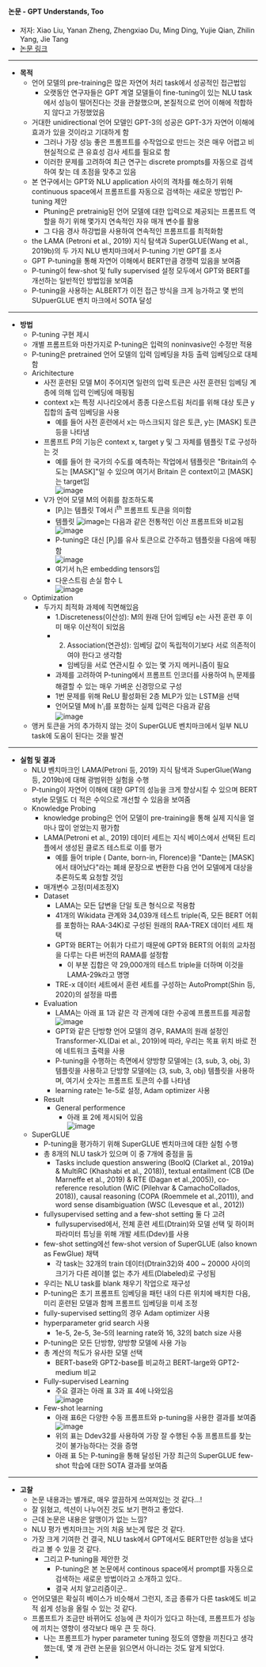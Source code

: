 #### 논문 - GPT Understands, Too

- 저자: Xiao Liu, Yanan Zheng, Zhengxiao Du, Ming Ding, Yujie Qian, Zhilin Yang, Jie Tang
- [논문 링크](https://arxiv.org/pdf/2103.10385.pdf)
-------------
- **목적**
  - 언어 모델의 pre-training은 많은 자연어 처리 task에서 성공적인 접근법임
    - 오랫동안 연구자들은 GPT 계열 모델들이 fine-tuning이 있는 NLU task에서 성능이 떨어진다는 것을 관찰했으며, 본질적으로 언어 이해에 적합하지 않다고 가정했었음
  - 거대한 unidirectional 언어 모델인 GPT-3의 성공은 GPT-3가 자연어 이해에 효과가 있을 것이라고 기대하게 함
    - 그러나 가장 성능 좋은 프롬프트를 수작업으로 만드는 것은 매우 어렵고 비현실적으로 큰 유효성 검사 세트를 필요로 함
    - 이러한 문제를 고려하여 최근 연구는 discrete prompts를 자동으로 검색하여 찾는 데 초점을 맞추고 있음
  - 본 연구에서는 GPT와 NLU application 사이의 격차를 해소하기 위해 continuous space에서 프롬프트를 자동으로 검색하는 새로운 방법인 P-tuning 제안
    - Ptuning은 pretrainig된 언어 모델에 대한 입력으로 제공되는 프롬프트 역할을 하기 위해 몇가지 연속적인 자유 매개 변수를 활용
    - 그 다음 경사 하강법을 사용하여 연속적인 프롬프트를 최적화함
  - the LAMA (Petroni et al., 2019) 지식 탐색과 SuperGLUE(Wang et al., 2019b)의 두 가지 NLU 벤치마크에서 P-tuning 기반 GPT를 조사
  - GPT P-tuning을 통해 자연어 이해에서 BERT만큼 경쟁력 있음을 보여줌
  - P-tuning이 few-shot 및 fully supervised 설정 모두에서 GPT와 BERT를 개선하는 일반적인 방법임을 보여줌
  - P-tuning을 사용하는 ALBERT가 이전 접근 방식을 크게 능가하고 몇 번의 SUpuerGLUE 벤치 마크에서 SOTA 달성
----------------------------
- **방법**
  - P-tuning 구현 제시
  - 개별 프롬프트와 마찬가지로 P-tuning은 입력의 noninvasive인 수정만 적용
  - P-tuning은 pretrained 언어 모델의 입력 임베딩을 차등 출력 임베딩으로 대체함
  - Arichitecture
    - 사전 훈련된 모델 M이 주어지면 일련의 입력 토큰은 사전 훈련된 임베딩 계층에 의해 입력 인베딩에 매핑됨
    - context x는 특정 시나리오에서 종종 다운스트림 처리를 위해 대상 토큰 y 집합의 출력 임베딩을 사용
      - 예를 들어 사전 훈련에서 x는 마스크되지 않은 토큰, y는 [MASK] 토큰 등을 나타냄
    - 프롬프트 P의 기능은 context x, target y 및 그 자체를 템플릿 T로 구성하는 것
      - 예를 들어 한 국가의 수도를 예측하는 작업에서 템플릿은 "Britain의 수도는 [MASK]"일 수 있으며 여기서 Britain 은 context이고 [MASK]는 target임   
      ![image](https://user-images.githubusercontent.com/49019292/209498236-362e0772-bcc6-42ce-8654-ad197abcfdb7.png)
    - V가 언어 모델 M의 어휘를 참조하도록
      - [P<sub>i</sub>]는 템플릿 T에서 i<sup>th</sup> 프롬프트 토큰을 의미함    
      - 템플릿 ![image](https://user-images.githubusercontent.com/49019292/209498256-427b49cf-c6b5-4e0a-beb8-7028925694e9.png)는 다음과 같은 전통적인 이산 프롬프트와 비교됨   
      ![image](https://user-images.githubusercontent.com/49019292/209498265-6c238ecb-a91b-454e-99e1-3b594e91e87a.png)   
      - P-tuning은 대신 [P<sub>i</sub>]를 유사 토큰으로 간주하고 템플릿을 다음에 매핑함    
      ![image](https://user-images.githubusercontent.com/49019292/209498288-4165be8f-1f1b-4354-b7b5-896e75fed413.png)   
      - 여기서 h<sub>i</sub>은 embedding tensors임
      - 다운스트림 손실 함수 L   
      ![image](https://user-images.githubusercontent.com/49019292/209498294-bed9cc8b-e205-4ff2-a504-cd1f3a7b6222.png)  
  - Optimization
    - 두가지 최적화 과제에 직면해있음
      - 1.Discreteness(이산성): M의 원래 단어 임베딩 e는 사전 훈련 후 이미 매우 이산적이 되었음
      - 2. Association(연관성): 임베딩 값이 독립적이기보다 서로 의존적이여야 한다고 생각함
        - 임베딩을 서로 연관시킬 수 있는 몇 가지 메커니즘이 필요
      - 과제를 고려하여 P-tuning에서 프롬프트 인코더를 사용하여 h<sub>i</sub> 문제를 해결할 수 있는 매우 가벼운 신경망으로 구성
      - 1번 문제를 위해 ReLU 활성화된 2층 MLP가 있는 LSTM을 선택
      - 언어모델 M에 h'<sub>i</sub>를 포함하는 실제 입력은 다음과 같음   
      ![image](https://user-images.githubusercontent.com/49019292/209498310-0c41c51c-72e4-4724-8d31-f1aa51e694cf.png)   
  - 앵커 토큰을 거의 추가하지 않는 것이 SuperGLUE 벤치마크에서 일부 NLU task에 도움이 된다는 것을 발견
--------------------------------------------
- **실험 및 결과**
  - NLU 벤치마크인 LAMA(Petroni 등, 2019) 지식 탐색과 SuperGlue(Wang 등, 2019b)에 대해 광범위한 실험을 수행
  - P-tuning이 자연어 이해에 대한 GPT의 성능을 크게 향상시킬 수 있으며 BERT style 모델도 더 적은 수익으로 개선할 수 있음을 보여줌
  - Knowledge Probing
    - knowledge probing은 언어 모델이 pre-training을 통해 실제 지식을 얼마나 많이 얻었는지 평가함
    - LAMA(Petroni et al., 2019) 데이터 세트는 지식 베이스에서 선택된 트리플에서 생성된 클로즈 테스트로 이를 평가
      - 예를 들어 triple ( Dante, born-in, Florence)을 "Dante는 [MASK]에서 태어났다"라는 폐쇄 문장으로 변환한 다음 언어 모델에게 대상을 추론하도록 요청할 것임
    - 매개변수 고정(미세조정X) 
    - Dataset
      - LAMA는 모든 답변을 단일 토큰 형식으로 적용함
      - 41개의 Wikidata 관계와 34,039개 테스트 triple(즉, 모든 BERT 어휘를 포함하는 RAA-34K)로 구성된 원래의 RAA-TREX 데이터 세트 채택
      - GPT와 BERT는 어휘가 다르기 때문에 GPT와 BERT의 어휘의 교차점을 다루는 다른 버전의 RAMA를 설정함
        - 이 부분 집합은 약 29,000개의 테스트 triple을 더하며 이것을 LAMA-29k라고 명명
      - TRE-x 데이터 세트에서 훈련 세트를 구성하는 AutoPrompt(Shin 등, 2020)의 설정을 따름
    - Evaluation
      - LAMA는 아래 표 1과 같은 각 관계에 대한 수공예 프롬프트를 제공함   
        ![image](https://user-images.githubusercontent.com/49019292/209498324-a4856ee1-b836-4f7d-966e-d352ab1369e2.png)  
      - GPT와 같은 단방향 언어 모델의 경우, RAMA의 원래 설정인 Transformer-XL(Dai et al., 2019)에 따라, 우리는 목표 위치 바로 전에 네트워크 출력을 사용
      - P-tuning을 수행하는 측면에서 양방향 모델에는 (3, sub, 3, obj, 3) 템플릿을 사용하고 단방향 모델에는 (3, sub, 3, obj) 템플릿을 사용하며, 여기서 숫자는 프롬프트 토큰의 수를 나타냄
      - learning rate는 1e-5로 설정, Adam optimizer 사용
    - Result
      - General performence
        - 아래 표 2에 제시되어 있음   
        ![image](https://user-images.githubusercontent.com/49019292/209498329-07afbdb3-4107-4ef8-8332-e3809e4ad92c.png)  
  - SuperGLUE
    - P-tuning을 평가하기 위해 SuperGLUE 벤치마크에 대한 실험 수행
    - 총 8개의 NLU task가 있으며 이 중 7개에 중점을 둠
      - Tasks include question answering (BoolQ (Clarket al., 2019a) & MultiRC (Khashabi et al., 2018)), textual entailment (CB (De Marneffe et al., 2019) & RTE (Dagan et al.,2005)), co-reference resolution (WiC (Pilehvar & CamachoCollados, 2018)), causal reasoning (COPA (Roemmele et al.,2011)), and word sense disambiguation (WSC (Levesque et al., 2012)) 
    - fullysupervised setting and a few-shot setting 둘 다 고려 
      - fullysupervised에서, 전체 훈련 세트(Dtrain)와 모델 선택 및 하이퍼 파라미터 튜닝을 위해 개발 세트(Ddev)를 사용 
    - few-shot setting에선 few-shot version of SuperGLUE (also known as FewGlue) 채택
      - 각 task는 32개의 train 데이터(Dtrain32)와 400 ~ 20000 사이의 크기가 다른 레이블 없는 추가 세트(Dlabeled)로 구성됨
    - 우리는 NLU task를 blank 채우기 작업으로 재구성
    - P-tuning은 초기 프롬프트 임베딩을 패턴 내의 다른 위치에 배치한 다음, 미리 훈련된 모델과 함께 프롬프트 임베딩을 미세 조정
    - fully-supervised setting의 경우 Adam optimizer 사용
    - hyperparameter grid search 사용
      - 1e-5, 2e-5, 3e-5의 learning rate와 16, 32의 batch size 사용
    - P-tuning은 모든 단방향, 양방향 모델에 사용 가능
    - 총 계산의 척도가 유사한 모델 선택
      - BERT-base와 GPT2-base를 비교하고 BERT-large와 GPT2-medium 비교
    - Fully-supervised Learning
      - 주요 결과는 아래 표 3과 표 4에 나와있음   
      ![image](https://user-images.githubusercontent.com/49019292/209498337-81da8ae2-30e9-43b2-9cf5-7f8ec8cd14b9.png)   
    - Few-shot learning
      - 아래 표6은 다양한 수동 프롬프트와 p-tuning을 사용한 결과를 보여줌   
      ![image](https://user-images.githubusercontent.com/49019292/209498347-df048af4-0e64-4e37-8c8b-8c9657d8f065.png)   
      - 위의 표는 Ddev32를 사용하여 가장 잘 수행된 수동 프롬프트를 찾는 것이 불가능하다는 것을 증명
      - 아래 표 5는 P-tuning을 통해 달성된 가장 최근의 SuperGLUE few-shot 학습에 대한 SOTA 결과를 보여줌
 --------------------------------------
- **고찰**
  - 논문 내용과는 별개로, 매우 깔끔하게 쓰여져있는 것 같다...!
  - 잘 읽혔고, 섹션이 나누어진 것도 보기 편하고 좋았다.
  - 근데 논문은 내용은 알맹이가 없는 느낌?
  - NLU 평가 벤치마크는 거의 처음 보는게 많은 것 같다.
  - 가장 크게 기여한 건 결국, NLU task에서 GPT에서도 BERT만한 성능을 냈다라고 볼 수 있을 것 같다.
    - 그리고 P-tuning을 제안한 것
      - P-tuning은 본 논문에서 continous space에서 prompt를 자동으로 검색하는 새로운 방법이라고 소개하고 있다..
      - 결국 서치 알고리즘이군..
  - 언어모델은 확실히 베이스가 비슷해서 그런지, 조금 종류가 다른 task에도 비교적 쉽게 성능을 올릴 수 있는 것 같다. 
  - 프롬프트가 조금만 바뀌어도 성능에 큰 차이가 있다고 하는데, 프롬프트가 성능에 끼치는 영향이 생각보다 매우 큰 듯 하다.
    - 나는 프롬프트가 hyper parameter tuning 정도의 영향을 끼친다고 생각했는데, 몇 개 관련 논문을 읽으면서 아니라는 것도 알게 되었다.
    -
